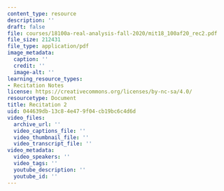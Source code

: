 ```yaml
---
content_type: resource
description: ''
draft: false
file: courses/18100a-real-analysis-fall-2020/mit18_100af20_rec2.pdf
file_size: 212431
file_type: application/pdf
image_metadata:
  caption: ''
  credit: ''
  image-alt: ''
learning_resource_types:
- Recitation Notes
license: https://creativecommons.org/licenses/by-nc-sa/4.0/
resourcetype: Document
title: Recitation 2
uid: 044639db-13c8-4e47-9f04-cb19bc6c4d6d
video_files:
  archive_url: ''
  video_captions_file: ''
  video_thumbnail_file: ''
  video_transcript_file: ''
video_metadata:
  video_speakers: ''
  video_tags: ''
  youtube_description: ''
  youtube_id: ''
---
```

